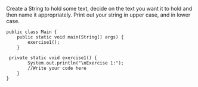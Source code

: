 Create a String to hold some text, decide on the text you want it to hold and then name it appropriately. Print out your string in upper case, and in lower case.


```
public class Main {
    public static void main(String[] args) {
        exercise1();
    }

 private static void exercise1() {
        System.out.println("\nExercise 1:");
        //Write your code here
    }
}
```
